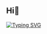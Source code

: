 ## Hi👋
[![Typing SVG](https://readme-typing-svg.herokuapp.com?font=Fira+Code&pause=1000&color=11F72D&center=true&vCenter=true&width=435&lines=I+am+a+Web+Developer;I+am+a+Computer+Engineering+Student;I+am+a+Backend+Developer)](https://git.io/typing-svg)
<!--
**Mertbilgic777/Mertbilgic777** is a ✨ _special_ ✨ repository because its `README.md` (this file) appears on your GitHub profile.

Here are some ideas to get you started:

- 🔭 I’m currently working on ...
- 🌱 I’m currently learning ...
- 👯 I’m looking to collaborate on ...
- 🤔 I’m looking for help with ...
- 💬 Ask me about ...
- 📫 How to reach me: ...
- 😄 Pronouns: ...
- ⚡ Fun fact: ...
-->
